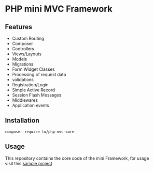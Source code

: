 # PHP mini MVC Framework

## Features

- Custom Routing
- Composer
- Controllers
- Views/Layouts
- Models
- Migrations
- Form Widget Classes
- Processing of request data
- validations
- Registration/Login
- Simple Active Record
- Session Flash Messages
- Middlewares
- Application events

## Installation

```#!/bin/bash
composer require tn/php-mvc-core
```

## Usage

This repository contains the core code of the mini Framework, for usage visit this [sample project](https://github.com/njirutitus/PHPMVCFramework)
